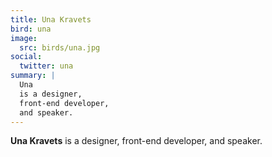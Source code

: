```yaml
---
title: Una Kravets
bird: una
image:
  src: birds/una.jpg
social:
  twitter: una
summary: |
  Una
  is a designer,
  front-end developer,
  and speaker.
---
```


**Una Kravets**
is a designer,
front-end developer,
and speaker.
